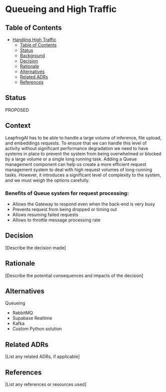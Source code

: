 # Queueing and High Traffic

## Table of Contents

- [Handling High Traffic](#Queueing-and-High-Traffic)
  - [Table of Contents](#table-of-contents)
  - [Status](#status)
  - [Background](#background)
  - [Decision](#decision)
  - [Rationale](#rationale)
  - [Alternatives](#alternatives)
  - [Related ADRs](#related-adrs)
  - [References](#references)

## Status

PROPOSED

## Context

LeapfrogAI has to be able to handle a large volume of inference, file upload, and embeddings requests. To ensure that we can handle this level of activity without significant performance degradation we need to have systems in place to prevent the system from being overwhelmed or blocked by a large volume or a single long running task. 
Adding a Queue management component can help us create a more efficient request management system to deal with high request volumes of long-running tasks. However, it introduces a significant level of complexity to the system, and we must weigh the options carefully.

### Benefits of Queue system for request processing:
- Allows the Gateway to respond even when the back-end is very busy
- Prevents request from being dropped or timing out
- Allows resuming failed requests
- Allows to throttle message processing rate
## Decision
[Describe the decision made]

## Rationale
[Describe the potential consequences and impacts of the decision]

## Alternatives
Queueing
* RabbitMQ
* Supabase Realtime
* Kafka
* Custom Python solution

## Related ADRs
[List any related ADRs, if applicable]

## References
[List any references or resources used]